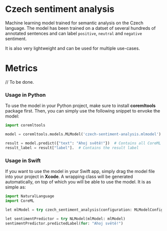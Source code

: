 # Czech sentiment analysis

Machine learning model trained for semantic analysis on the Czech language. The model has been trained on a datset of several hundreds of annotated sentences and can label `positive`, `neutral` and `negative` sentiment.

It is also very lightweight and can be used for multiple use-cases.

# Metrics

// To be done.

### Usage in Python

To use the model in your Python project, make sure to install **coremltools** package first. Then, you can simply use the following snippet to envoke the model:

```python
import coremltools

model = coremltools.models.MLModel('czech-sentiment-analysis.mlmodel')  # Load the model

result = model.predict({"text": "Ahoj světě!"})  # Contains all CoreML annotations
result_label = result["label"].  # Contains the result label
```

### Usage in Swift

If you want to use the model in your Swift app, simply drag the model file into your project in **Xcode**. A wrapping class will be generated automatically, on top of which you will be able to use the model. It is as simple as:

```python
import NaturalLanguage
import CoreML

let mlModel = try czech_sentiment_analysis(configuration: MLModelConfiguration()).model
        
let sentimentPredictor = try NLModel(mlModel: mlModel)
sentimentPredictor.predictedLabel(for: "Ahoj světě!")
```
